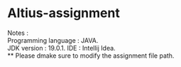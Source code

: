 # Altius-assignment

Notes :  
Programming language : JAVA.  
JDK version : 19.0.1. 
IDE : Intellij Idea.   
** Please dmake sure to modify the assignment file path.  
